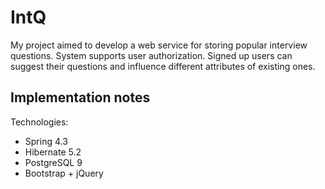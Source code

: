 # IntQ
My project aimed to develop a web service for storing popular interview questions.
System supports user authorization. 
Signed up users can suggest their questions and influence different attributes of existing ones.

## Implementation notes
Technologies:

* Spring 4.3
* Hibernate 5.2
* PostgreSQL 9
* Bootstrap + jQuery
